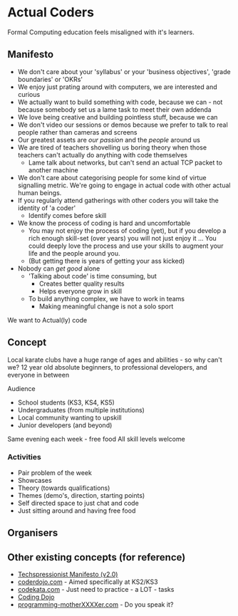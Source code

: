 Actual Coders
=============

Formal Computing education feels misaligned with it's learners.


Manifesto
---------

* We don't care about your 'syllabus' or your 'business objectives', 'grade boundaries' or 'OKRs'
* We enjoy just prating around with computers, we are interested and curious
* We actually want to build something with code, because we can - not because somebody set us a lame task to meet their own addenda
* We love being creative and building pointless stuff, because we can
* We don't video our sessions or demos because we prefer to talk to real people rather than cameras and screens
* Our greatest assets are _our passion_ and the _people_ around us
* We are tired of teachers shovelling us boring theory when those teachers can't actually do anything with code themselves
    * Lame talk about networks, but can't send an actual TCP packet to another machine
* We don't care about categorising people for some kind of virtue signalling metric. We're going to engage in actual code with other actual human beings.
* If you regularly attend gatherings with other coders you will take the identity of 'a coder'
    * Identify comes before skill
* We know the process of coding is hard and uncomfortable
    * You may not enjoy the process of coding (yet), but if you develop a rich enough skill-set (over years) you will not just enjoy it ...  You could deeply love the process and use your skills to augment your life and the people around you.
    * (But getting there is years of getting your ass kicked)
* Nobody can _get good_ alone
    * 'Talking about code' is time consuming, but 
        * Creates better quality results
        * Helps everyone grow in skill
    * To build anything complex, we have to work in teams
        * Making meaningful change is not a solo sport

We want to Actual(ly) code


Concept
-------

Local karate clubs have a huge range of ages and abilities - so why can't we?
12 year old absolute beginners, to professional developers, and everyone in between

Audience
* School students (KS3, KS4, KS5)
* Undergraduates (from multiple institutions)
* Local community wanting to upskill
* Junior developers (and beyond)

Same evening each week - free food
All skill levels welcome


### Activities

* Pair problem of the week
* Showcases
* Theory (towards qualifications)
* Themes (demo's, direction, starting points)
* Self directed space to just chat and code
* Just sitting around and having free food


Organisers
----------




Other existing concepts (for reference)
--------------

* [Techspressionist Manifesto (v2.0)](https://techspressionism.com/manifesto/)
* [coderdojo.com](https://coderdojo.com/) - Aimed specifically at KS2/KS3
* [codekata.com](http://codekata.com/) - Just need to practice - a LOT - tasks
* [Coding Dojo](https://codingdojo.org/)
* [programming-motherXXXXer.com](http://programming-motherfucker.com/) - Do you speak it?